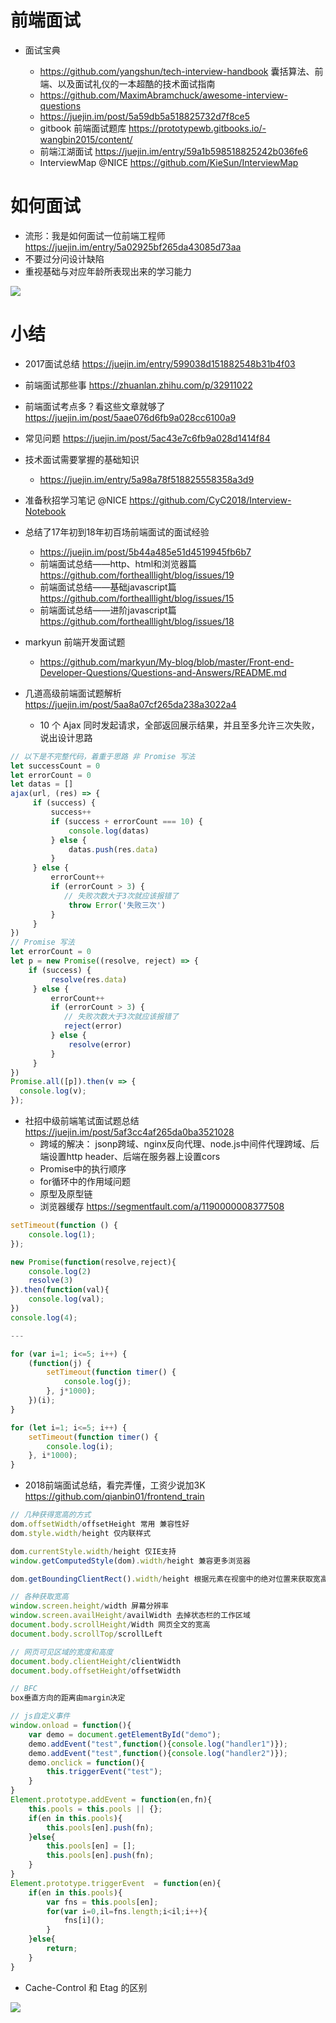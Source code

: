 # 前端面试

- 面试宝典

  - <https://github.com/yangshun/tech-interview-handbook> 囊括算法、前端、以及面试礼仪的一本超酷的技术面试指南
  - <https://github.com/MaximAbramchuck/awesome-interview-questions>
  - <https://juejin.im/post/5a59db5a518825732d7f8ce5>
  - gitbook 前端面试题库 <https://prototypewb.gitbooks.io/-wangbin2015/content/>
  - 前端江湖面试 <https://juejin.im/entry/59a1b598518825242b036fe6>
  - InterviewMap @NICE https://github.com/KieSun/InterviewMap

# 如何面试

- 流形：我是如何面试一位前端工程师 <https://juejin.im/entry/5a02925bf265da43085d73aa>
- 不要过分问设计缺陷
- 重视基础与对应年龄所表现出来的学习能力

![](/static/img/js/interview-ali.jpg)

# 小结

- 2017面试总结 <https://juejin.im/entry/599038d151882548b31b4f03>
- 前端面试那些事 <https://zhuanlan.zhihu.com/p/32911022>
- 前端面试考点多？看这些文章就够了 <https://juejin.im/post/5aae076d6fb9a028cc6100a9>
- 常见问题 https://juejin.im/post/5ac43e7c6fb9a028d1414f84
- 技术面试需要掌握的基础知识

  - <https://juejin.im/entry/5a98a78f518825558358a3d9>

- 准备秋招学习笔记 @NICE <https://github.com/CyC2018/Interview-Notebook>

- 总结了17年初到18年初百场前端面试的面试经验
    - https://juejin.im/post/5b44a485e51d4519945fb6b7
    - 前端面试总结——http、html和浏览器篇 https://github.com/forthealllight/blog/issues/19
    - 前端面试总结——基础javascript篇 https://github.com/forthealllight/blog/issues/15
    - 前端面试总结——进阶javascript篇 https://github.com/forthealllight/blog/issues/18

- markyun 前端开发面试题 
    - https://github.com/markyun/My-blog/blob/master/Front-end-Developer-Questions/Questions-and-Answers/README.md

- 几道高级前端面试题解析 https://juejin.im/post/5aa8a07cf265da238a3022a4
    - 10 个 Ajax 同时发起请求，全部返回展示结果，并且至多允许三次失败，说出设计思路

```js
// 以下是不完整代码，着重于思路 非 Promise 写法
let successCount = 0
let errorCount = 0
let datas = []
ajax(url, (res) => {
     if (success) {
         success++
         if (success + errorCount === 10) {
             console.log(datas)
         } else {
             datas.push(res.data)
         }
     } else {
         errorCount++
         if (errorCount > 3) {
            // 失败次数大于3次就应该报错了
             throw Error('失败三次')
         }
     }
})
// Promise 写法
let errorCount = 0
let p = new Promise((resolve, reject) => {
    if (success) {
         resolve(res.data)
     } else {
         errorCount++
         if (errorCount > 3) {
            // 失败次数大于3次就应该报错了
            reject(error)
         } else {
             resolve(error)
         }
     }
})
Promise.all([p]).then(v => {
  console.log(v);
});
```


- 社招中级前端笔试面试题总结 https://juejin.im/post/5af3cc4af265da0ba3521028
    - 跨域的解决： jsonp跨域、nginx反向代理、node.js中间件代理跨域、后端设置http header、后端在服务器上设置cors
    - Promise中的执行顺序
    - for循环中的作用域问题
    - 原型及原型链
    - 浏览器缓存 https://segmentfault.com/a/1190000008377508

```js
setTimeout(function () {
    console.log(1);
});

new Promise(function(resolve,reject){
    console.log(2)
    resolve(3)
}).then(function(val){
    console.log(val);
})
console.log(4);

---

for (var i=1; i<=5; i++) { 
    (function(j) { 
        setTimeout(function timer() { 
            console.log(j); 
        }, j*1000); 
    })(i); 
}

for (let i=1; i<=5; i++) { 
    setTimeout(function timer() { 
        console.log(i);
    }, i*1000); 
}
```    

- 2018前端面试总结，看完弄懂，工资少说加3K https://github.com/qianbin01/frontend_train

```js
// 几种获得宽高的方式
dom.offsetWidth/offsetHeight 常用 兼容性好
dom.style.width/height 仅内联样式

dom.currentStyle.width/height 仅IE支持
window.getComputedStyle(dom).width/height 兼容更多浏览器

dom.getBoundingClientRect().width/height 根据元素在视窗中的绝对位置来获取宽高的

// 各种获取宽高
window.screen.height/width 屏幕分辨率
window.screen.availHeight/availWidth 去掉状态栏的工作区域
document.body.scrollHeight/Width 网页全文的宽高
document.body.scrollTop/scrollLeft

// 网页可见区域的宽度和高度
document.body.clientHeight/clientWidth 
document.body.offsetHeight/offsetWidth

// BFC 
box垂直方向的距离由margin决定

// js自定义事件
window.onload = function(){
    var demo = document.getElementById("demo");
    demo.addEvent("test",function(){console.log("handler1")});
    demo.addEvent("test",function(){console.log("handler2")});
    demo.onclick = function(){
        this.triggerEvent("test");
    }
}
Element.prototype.addEvent = function(en,fn){
    this.pools = this.pools || {};
    if(en in this.pools){
        this.pools[en].push(fn);
    }else{
        this.pools[en] = [];
        this.pools[en].push(fn);
    }
}
Element.prototype.triggerEvent  = function(en){
    if(en in this.pools){
        var fns = this.pools[en];
        for(var i=0,il=fns.length;i<il;i++){
            fns[i]();
        }
    }else{
        return;
    }
}
```

- Cache-Control 和 Etag 的区别

![](https://camo.githubusercontent.com/753aab5335485def21048dea827bb4571e9792a2/687474703a2f2f7064346172307534712e626b742e636c6f7564646e2e636f6d2f2545352538432542412545352538382541422545352539422542452e706e67)
